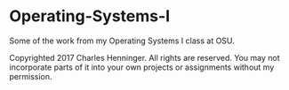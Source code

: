# Operating-Systems-I
Some of the work from my Operating Systems I class at OSU.

Copyrighted 2017 Charles Henninger. All rights are reserved. You may not incorporate parts of it into your own projects or assignments without my permission.
